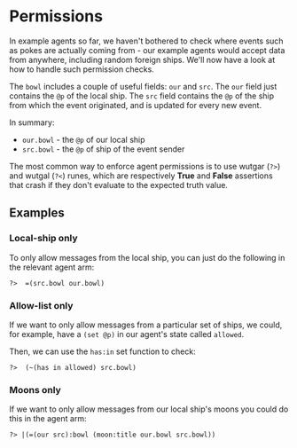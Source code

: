 # Permissions

In example agents so far, we haven't bothered to check where events such as pokes are actually coming from - our example agents would accept data from anywhere, including random foreign ships. We'll now have a look at how to handle such permission checks.

The `bowl` includes a couple of useful fields: `our` and `src`. The `our` field just contains the `@p` of the local ship. The `src` field contains the `@p` of the ship from which the event originated, and is updated for every new event.

In summary:
- `our.bowl` - the `@p` of our local ship
- `src.bowl` - the `@p` of ship of the event sender

The most common way to enforce agent permissions is to use wutgar (`?>`) and wutgal (`?<`) runes, which are respectively **True** and **False** assertions that crash if they don't evaluate to the expected truth value.


## Examples

### Local-ship only
To only allow messages from the local ship, you can just do the following in the relevant agent arm:
```
?>  =(src.bowl our.bowl)
```

### Allow-list only
If we want to only allow messages from a particular set of ships, we could, for example, have a `(set @p)` in our agent's state called `allowed`.

Then, we can use the `has:in` set function to check:
```
?>  (~(has in allowed) src.bowl)
```

### Moons only
If we want to only allow messages from our local ship's moons you could do this in the agent arm:
```
?> |(=(our src):bowl (moon:title our.bowl src.bowl))
```